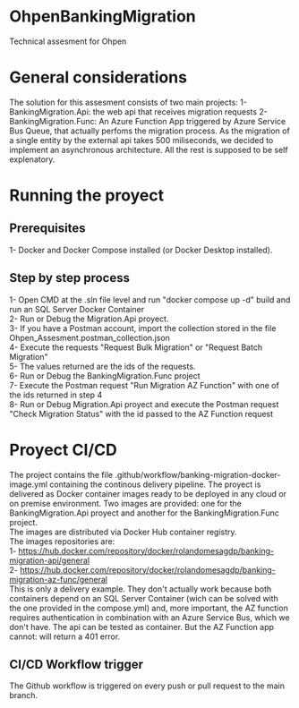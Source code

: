 # OhpenBankingMigration
Technical assesment for Ohpen

# General considerations
The solution for this assesment consists of two main projects: 
1- BankingMigration.Api: the web api that receives migration requests
2- BankingMigration.Func: An Azure Function App triggered by Azure Service Bus Queue, that actually perfoms the migration process.
As the migration of a single entity by the external api takes 500 miliseconds, we decided to implement an asynchronous architecture.
All the rest is supposed to be self explenatory.

# Running the proyect
## Prerequisites
1- Docker and Docker Compose installed (or Docker Desktop installed).

## Step by step process
1- Open CMD at the .sln file level and run "docker compose up -d" build and run an SQL Server Docker Container  
2- Run or Debug the Migration.Api proyect.  
3- If you have a Postman account, import the collection stored in the file Ohpen_Assesment.postman_collection.json  
4- Execute the requests "Request Bulk Migration" or "Request Batch Migration"  
5- The values returned are the ids of the requests.  
6- Run or Debug the BankingMigration.Func project  
7- Execute the Postman request "Run Migration AZ Function" with one of the ids returned in step 4  
8- Run or Debug Migration.Api proyect and execute the Postman request "Check Migration Status" with the id passed to the AZ Function request  
# Proyect CI/CD
The project contains the file .github/workflow/banking-migration-docker-image.yml containing the continous delivery pipeline. The proyect is delivered as Docker container images ready to be deployed in any cloud or on premise environment. Two images are provided: one for the BankingMigration.Api proyect and another for the BankingMigration.Func project.  
The images are distributed via Docker Hub container registry.  
The images repositories are:  
1- https://hub.docker.com/repository/docker/rolandomesagdp/banking-migration-api/general  
2- https://hub.docker.com/repository/docker/rolandomesagdp/banking-migration-az-func/general  
This is only a delivery example. They don't actually work because both containers depend on an SQL Server Container (wich can be solved with the one provided in the compose.yml) and, more important, the AZ function requires authentication in combination with an Azure Service Bus, which we don't have. The api can be tested as container. But the AZ Function app cannot: will return a 401 error.
## CI/CD Workflow trigger
The Github workflow is triggered on every push or pull request to the main branch.
